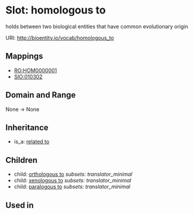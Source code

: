 # Slot: homologous to


holds between two biological entities that have common evolutionary origin

URI: http://bioentity.io/vocab/homologous_to
## Mappings

 * [RO:HOM0000001](http://purl.obolibrary.org/obo/RO_HOM0000001)
 * [SIO:010302](http://semanticscience.org/resource/SIO_010302)
## Domain and Range

None -> None
## Inheritance

 *  is_a: [related to](related_to.md)
## Children

 *  child: [orthologous to](orthologous_to.md) *subsets: translator_minimal*
 *  child: [xenologous to](xenologous_to.md) *subsets: translator_minimal*
 *  child: [paralogous to](paralogous_to.md) *subsets: translator_minimal*
## Used in


